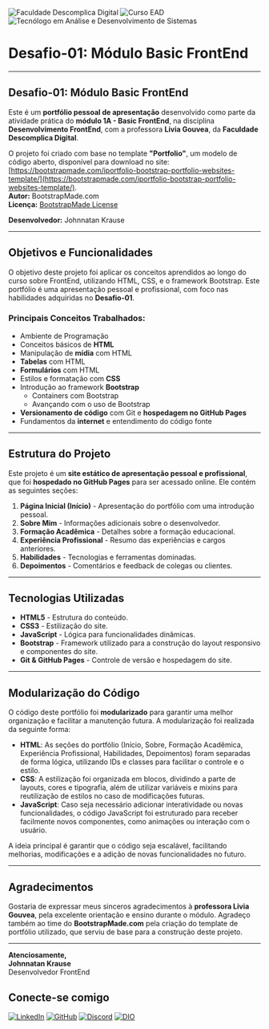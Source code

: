 ![Faculdade Descomplica Digital](https://img.shields.io/badge/Faculdade%20Descomplica%20Digital-4CAF50?style=for-the-badge&logo=dio&logoColor=white) 
![Curso EAD](https://img.shields.io/badge/Curso%20EAD-4CAF50?style=for-the-badge&logo=education&logoColor=white) 
![Tecnólogo em Análise e Desenvolvimento de Sistemas](https://img.shields.io/badge/Tecn%C3%B3logo%20em%20An%C3%A1lise%20e%20Desenvolvimento%20de%20Sistemas-4CAF50?style=for-the-badge&logoColor=white)

# Desafio-01: Módulo Basic FrontEnd

---

## Desafio-01: Módulo Basic FrontEnd

Este é um **portfólio pessoal de apresentação** desenvolvido como parte da atividade prática do **módulo 1A - Basic FrontEnd**, na disciplina **Desenvolvimento FrontEnd**, com a professora **Livia Gouvea**, da **Faculdade Descomplica Digital**.

O projeto foi criado com base no template **"Portfolio"**, um modelo de código aberto, disponível para download no site:  
[https://bootstrapmade.com/iportfolio-bootstrap-portfolio-websites-template/](https://bootstrapmade.com/iportfolio-bootstrap-portfolio-websites-template/).  
**Autor:** BootstrapMade.com  
**Licença:** [BootstrapMade License](https://bootstrapmade.com/license/)

**Desenvolvedor:** Johnnatan Krause

---

## Objetivos e Funcionalidades

O objetivo deste projeto foi aplicar os conceitos aprendidos ao longo do curso sobre FrontEnd, utilizando HTML, CSS, e o framework Bootstrap. Este portfólio é uma apresentação pessoal e profissional, com foco nas habilidades adquiridas no **Desafio-01**.

### Principais Conceitos Trabalhados:

- Ambiente de Programação
- Conceitos básicos de **HTML**
- Manipulação de **mídia** com HTML
- **Tabelas** com HTML
- **Formulários** com HTML
- Estilos e formatação com **CSS**
- Introdução ao framework **Bootstrap**
  - Containers com Bootstrap
  - Avançando com o uso de Bootstrap
- **Versionamento de código** com Git e **hospedagem no GitHub Pages**
- Fundamentos da **internet** e entendimento do código fonte

---

## Estrutura do Projeto

Este projeto é um **site estático de apresentação pessoal e profissional**, que foi **hospedado no GitHub Pages** para ser acessado online. Ele contém as seguintes seções:

1. **Página Inicial (Início)** - Apresentação do portfólio com uma introdução pessoal.
2. **Sobre Mim** - Informações adicionais sobre o desenvolvedor.
3. **Formação Acadêmica** - Detalhes sobre a formação educacional.
4. **Experiência Profissional** - Resumo das experiências e cargos anteriores.
5. **Habilidades** - Tecnologias e ferramentas dominadas.
6. **Depoimentos** - Comentários e feedback de colegas ou clientes.

---

## Tecnologias Utilizadas

- **HTML5** - Estrutura do conteúdo.
- **CSS3** - Estilização do site.
- **JavaScript** - Lógica para funcionalidades dinâmicas.
- **Bootstrap** - Framework utilizado para a construção do layout responsivo e componentes do site.
- **Git & GitHub Pages** - Controle de versão e hospedagem do site.

---

## Modularização do Código

O código deste portfólio foi **modularizado** para garantir uma melhor organização e facilitar a manutenção futura. A modularização foi realizada da seguinte forma:

- **HTML**: As seções do portfólio (Início, Sobre, Formação Acadêmica, Experiência Profissional, Habilidades, Depoimentos) foram separadas de forma lógica, utilizando IDs e classes para facilitar o controle e o estilo.
- **CSS**: A estilização foi organizada em blocos, dividindo a parte de layouts, cores e tipografia, além de utilizar variáveis e mixins para reutilização de estilos no caso de modificações futuras.
- **JavaScript**: Caso seja necessário adicionar interatividade ou novas funcionalidades, o código JavaScript foi estruturado para receber facilmente novos componentes, como animações ou interação com o usuário.

A ideia principal é garantir que o código seja escalável, facilitando melhorias, modificações e a adição de novas funcionalidades no futuro.

---

## Agradecimentos

Gostaria de expressar meus sinceros agradecimentos à **professora Livia Gouvea**, pela excelente orientação e ensino durante o módulo. Agradeço também ao time do **BootstrapMade.com** pela criação do template de portfólio utilizado, que serviu de base para a construção deste projeto.

---

**Atenciosamente,**  
**Johnnatan Krause**  
Desenvolvedor FrontEnd  
## Conecte-se comigo

[![LinkedIn](https://img.shields.io/badge/LinkedIn-0077B5?style=for-the-badge&logo=linkedin&logoColor=white)](https://www.linkedin.com/in/johnnatankrause/)
[![GitHub](https://img.shields.io/badge/GitHub-100000?style=for-the-badge&logo=github&logoColor=white)](https://github.com/JohnnatanKrause) 
[![Discord](https://img.shields.io/badge/Discord-7289DA?style=for-the-badge&logo=discord&logoColor=white)](https://discord.com/channels/@johnnatankrause/)
[![DIO](https://img.shields.io/badge/DIO-0000FF?style=for-the-badge&logo=digitalocean&logoColor=white)](https://www.dio.me/users/johnnatankrause)
